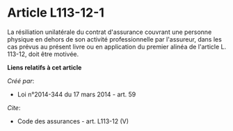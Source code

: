 # Article L113-12-1

La résiliation unilatérale du contrat d'assurance couvrant une personne physique en dehors de son activité professionnelle
par l'assureur, dans les cas prévus au présent livre ou en application du premier alinéa de l'article L. 113-12, doit être
motivée.

**Liens relatifs à cet article**

_Créé par_:

  - Loi n°2014-344 du 17 mars 2014 - art. 59

_Cite_:

  - Code des assurances - art. L113-12 (V)
